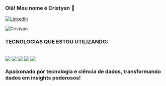 ### Olá! Meu nome é Cristyan 👋

[![LinkedIn](https://img.shields.io/badge/LinkedIn-0077B5?style=for-the-badge&logo=linkedin&logoColor=white)](www.linkedin.com/in/cristyansilva)

![Cristyan](https://github-readme-stats.vercel.app/api?username=Cristyan2002&show_icons=true&theme=dark)


### TECNOLOGIAS QUE ESTOU UTILIZANDO:


<div style="display: inline_block"><br/>
    <img align="center" alt:"excel" src="https://img.shields.io/badge/Microsoft_Excel-217346?style=for-the-badge&logo=microsoft-excel&logoColor=white"/>
    <img align="center" alt:"SQL" src="https://img.shields.io/badge/Microsoft_SQL_Server-CC2927?style=for-the-badge&logo=microsoft-sql-server&logoColor=white"/>
    <img align="center" alt:"Python" src="https://img.shields.io/badge/Python-14354C?style=for-the-badge&logo=python&logoColor=white"/>
    <img align="center" alt:"Java" src="https://img.shields.io/badge/Java-ED8B00?style=for-the-badge&logo=openjdk&logoColor=white"/>
    <img align="center" alt:"R" src="https://img.shields.io/badge/R-276DC3?style=for-the-badge&logo=r&logoColor=white"/>


### Apaixonado por tecnologia e ciência de dados, transformando dados em insights poderosos!

</div>
